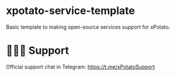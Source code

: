 # xpotato-service-template

Basic template to making open-source services support for xPotato.

# 🙋🏻‍♂️ Support

Official support chat in Telegram: https://t.me/xPotatoSupport
